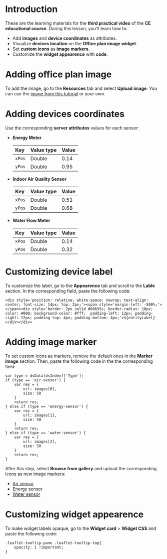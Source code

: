 # Introduction
These are the learning materials for the **third practical video** of the **CE educational course**. During this lesson, you'll learn how to:
- Add **images** and **device coordinates** as attributes. 
- Visualize **devices location** on the **Office plan image widget**.
- Set **custom icons** as **image markers**. 
- Customize the **widget appearence** with **code**.

# Adding office plan image
To add the image, go to the **Resources** tab and select **Upload image**. You can use the [image from this tutorial](resources/office-a-plan.png) or your own.

# Adding devices coordinates

Use the corresponding **server attributes** values for each sensor:

- **Energy Meter**
  
	| Key           | Value type     | Value                 |
	| :----------   | :---------     | :---------------------|
	| `xPos`        | Double         | 0.14                  |
	| `yPos`        | Double         | 0.95                  |

- **Indoor Air Quality Sensor**
  
	| Key            | Value type     | Value                |
	| :----------    | :---------     | :--------------------| 
	| `xPos`         | Double         | 0.51                 |
	| `yPos`         | Double         | 0.68                 |

- **Water Flow Meter**
  
	| Key            | Value type     | Value                |
	| :----------    | :---------     | :--------------------| 
	| `xPos`         | Double         | 0.14                 |
	| `yPos`         | Double         | 0.32                 |


# Customizing device label

To customize the label, go to the **Appearence** tab and scroll to the **Lable** section. In the corresponding field, paste the following code:

```
<div style='position: relative; white-space: nowrap; text-align: center; font-size: 14px; top: 2px;'><span style='margin-left: -500%;'></span><div style='border: 2px solid #00695c; border-radius: 10px; color: #000; background-color: #fff;  padding-left: 12px; padding-right: 12px; padding-top: 4px; padding-bottom: 4px;'>${entityLabel}</div></div>

```

# Adding image marker

To set custom icons as markers,  remove the default ones in the **Marker image** section. Then, paste the following code in the the corresponding field:

```
var type = dsData[dsIndex]['Type'];
if (type == 'air-sensor') {
	var res = {
	    url: images[0],
	    size: 50
	}
	return res;
} else if (type == 'energy-sensor') {
    var res = {
	    url: images[1],
	    size: 50
	}
	return res;
} else if (type == 'water-sensor') {
    var res = {
	    url: images[2],
	    size: 50
	}
	return res;
}
```

After this step, select **Browse from gallery** and upload the corresponding icons as new image markers:
- [Air sensor](resources/air-sensor.svg)
- [Energy sensor](resources/energy-sensor.svg)
- [Water sensor](resources/water-sensor.svg)

# Customizing widget appearence 

To make widget labels opaque, go to the **Widget card** > **Widget CSS** and paste the following code:

```
.leaflet-tooltip-pane .leaflet-tooltip-top{
    opacity: 1 !important;
}
```
